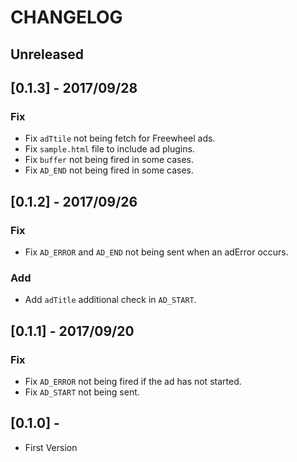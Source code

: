# CHANGELOG

## Unreleased

## [0.1.3] - 2017/09/28
### Fix
- Fix `adTtile` not being fetch for Freewheel ads.
- Fix `sample.html` file to include ad plugins.
- Fix `buffer` not being fired in some cases.
- Fix `AD_END` not being fired in some cases.

## [0.1.2] - 2017/09/26
### Fix
- Fix `AD_ERROR` and `AD_END` not being sent when an adError occurs.

### Add
- Add `adTitle` additional check in `AD_START`.


## [0.1.1] - 2017/09/20
### Fix
- Fix `AD_ERROR` not being fired if the ad has not started.
- Fix `AD_START` not being sent.

## [0.1.0] - 
- First Version